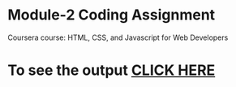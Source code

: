 
# Module-2 Coding Assignment

Coursera course: HTML, CSS, and Javascript for Web Developers

# To see the output [CLICK HERE](https://salonig90.github.io/Coursera-Assignment/Assignments/module-2/index.html)
